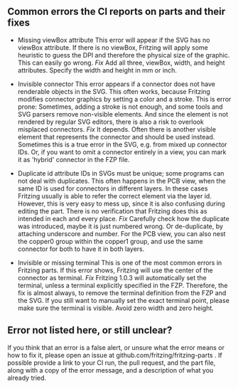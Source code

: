 ## Common errors the CI reports on parts and their fixes

- Missing viewBox attribute
This error will appear if the SVG has no viewBox attribute. If there is no viewBox, Fritzing will apply some heuristic to
guess the DPI and therefore the physical size of the graphic. This can easily go wrong.
*Fix*
Add all three, viewBox, width, and height attributes. Specify the width and height in mm or inch.

- Invisible connector
This error appears if a connector does not have renderable objects in the SVG. This often works, because Fritzing
modifies connector graphics by setting a color and a stroke. This is error prone: Sometimes, adding a stroke
is not enough, and some tools and SVG parsers remove non-visible elements. And since the element is not rendered by
regular SVG editors, there is also a risk to overlook misplaced connectors.
*Fix*
It depends. Often there is another visible element that represents the connector and should be used instead.
Sometimes this is a true error in the SVG, e.g. from mixed up connector IDs. Or, if you want to omit a connector entirely in a view,
you can mark it as 'hybrid' connector in the FZP file.

- Duplicate id attribute
IDs in SVGs must be unique; some programs can not deal with duplicates. This often happens in the PCB view, when
the same ID is used for connectors in different layers. In these cases Fritzing usually is able to refer the correct
element via the layer id. However, this is very easy to mess up, since it is also confusing during editing the part.
There is no verification that Fritzing does this as intended in each and every place.
*Fix*
Carefully check how the duplicate was introduced, maybe it is just numbered wrong. Or de-duplicate, by attaching
underscore and number. For the PCB view, you can also nest the copper0 group within the copper1 group, and use the
 same connector for both to have it in both layers.

- Invisible or missing terminal
This is one of the most common errors in Fritzing parts. If this error shows, Fritzing will use the center of the connector as 
terminal.
*Fix* 
Fritzing 1.0.3 will automatically set the terminal, unless a terminal explicitly specified in the FZP. Therefore, 
the fix is almost always, to remove the terminal definition from the FZP and the SVG. If you still want to manually set
the exact terminal point, please make sure the terminal is visible. Avoid zero width and zero height.
 

## Error not listed here, or still unclear?

 If you think that an error is a false alert, or unsure what the error means or how to fix it, please open an issue at
 github.com/fritzing/fritzing-parts . If possible provide a link to your CI run, the pull request, and the part file, 
 along with a copy of the error message, and a description of what you already tried.
 
